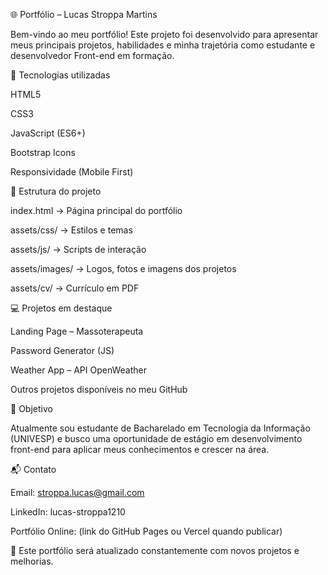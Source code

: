 🌐 Portfólio – Lucas Stroppa Martins

Bem-vindo ao meu portfólio!
Este projeto foi desenvolvido para apresentar meus principais projetos, habilidades e minha trajetória como estudante e desenvolvedor Front-end em formação.

🚀 Tecnologias utilizadas

HTML5

CSS3

JavaScript (ES6+)

Bootstrap Icons

Responsividade (Mobile First)

📂 Estrutura do projeto

index.html → Página principal do portfólio

assets/css/ → Estilos e temas

assets/js/ → Scripts de interação

assets/images/ → Logos, fotos e imagens dos projetos

assets/cv/ → Currículo em PDF

💻 Projetos em destaque

Landing Page – Massoterapeuta

Password Generator (JS)

Weather App – API OpenWeather

Outros projetos disponíveis no meu GitHub

🎯 Objetivo

Atualmente sou estudante de Bacharelado em Tecnologia da Informação (UNIVESP) e busco uma oportunidade de estágio em desenvolvimento front-end para aplicar meus conhecimentos e crescer na área.

📬 Contato

Email: stroppa.lucas@gmail.com

LinkedIn: lucas-stroppa1210

Portfólio Online: (link do GitHub Pages ou Vercel quando publicar)

📌 Este portfólio será atualizado constantemente com novos projetos e melhorias.